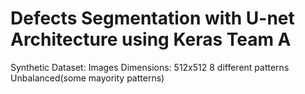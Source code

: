 # Defects Segmentation with U-net Architecture using Keras Team A

Synthetic Dataset:
Images Dimensions: 512x512 
8 different patterns
Unbalanced(some mayority patterns)

